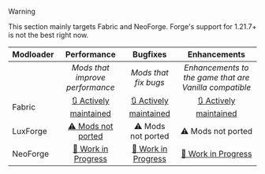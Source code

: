 > [!WARNING]
> This section mainly targets Fabric and NeoForge. Forge's support for 1.21.7+ is not the best right now.

| Modloader | Performance | Bugfixes | Enhancements |
| --- | :---: | :---: | :---: |
| | *Mods that improve performance* | *Mods that fix bugs* | *Enhancements to the game that are Vanilla compatible* |
| Fabric | [🔃 Actively maintained](fabric/optimizations.md) | [🔃 Actively maintained](fabric/fixes.md) | [🔃 Actively maintained](fabric/enhancements.md) |
| LuxForge | [⚠ Mods not ported](forge/optimizations.md)| ⚠ Mods not ported | ⚠ Mods not ported |
| NeoForge | [🚧 Work in Progress](neo/optimizations.md) | [🚧 Work in Progress](neo/fixes.md) | [🚧 Work in Progress](neo/enhancements.md) |
